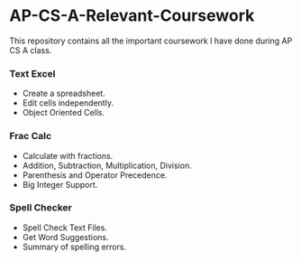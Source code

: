 # AP-CS-A-Relevant-Coursework
This repository contains all the important coursework I have done during AP CS A class.

### Text Excel
- Create a spreadsheet.
- Edit cells independently.
- Object Oriented Cells.

### Frac Calc
- Calculate with fractions.
- Addition, Subtraction, Multiplication, Division.
- Parenthesis and Operator Precedence.
- Big Integer Support.

### Spell Checker
- Spell Check Text Files.
- Get Word Suggestions.
- Summary of spelling errors.
